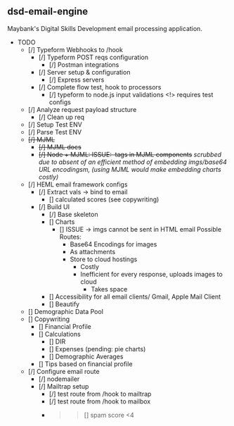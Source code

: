 ## dsd-email-engine
Maybank's Digital Skills Development email processing application.

* TODO
    * [/] Typeform Webhooks to /hook
        * [/] Typeform POST reqs configuration
            * [/] Postman integrations
        * [/] Server setup & configuration
            * [/] Express servers
        * [/] Complete flow test, hook to processors
            * [/] typeform to node.js input validations <!> requires test configs
    * [/] Analyze request payload structure
        * [/] Clean up req
    * [/] Setup Test ENV
    * [/] Parse Test ENV
    * ~~[/] MJML~~
        * ~~[/] MJML docs~~
        * ~~[/] Node + MJML: ISSUE: <img> tags in MJML components~~
            _scrubbed due to absent of an efficient method of embedding imgs/base64 URL encodingsm, (using MJML would make embedding charts costly)_
    * [/] HEML email framework configs
        * [/] Extract vals -> bind to email
            * [] calculated scores (see copywriting)
        * [/] Build UI
            * [/] Base skeleton
            * [] Charts
                * [] ISSUE -> imgs cannot be sent in HTML email
                    Possible Routes:
                    - Base64 Encodings for images
                    - As attachments
                    - Store to cloud hostings
                        - Costly
                        - Inefficient for every response, uploads images to cloud
                            - Takes space
            * [] Accessibility for all email clients/ Gmail, Apple Mail Client
            * [] Beautify
    * [] Demographic Data Pool
    * [] Copywriting
        * [] Financial Profile
        * [] Calculations
            * [] DIR
            * [] Expenses (pending: pie charts)
            * [] Demographic Averages
        * [] Tips based on financial profile
    * [/] Configure email route
        * [/] nodemailer
        * [/] Mailtrap setup
            * [/] test route from /hook to mailtrap
            * [/] test route from /hook to mailbox
            * >> [] spam score <4